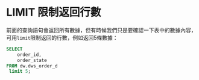 # LIMIT 限制返回行數

前面的查詢語句會返回所有數據，但有時候我們只是要確認一下表中的數據內容，可用`limit`限制返回的行數，例如返回5條數據：

```sql
SELECT   
    order_id,  
    order_state 
FROM dw.dws_order_d  
 limit 5;
```





